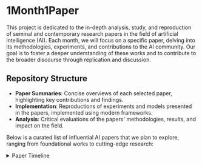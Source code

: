 # 1Month1Paper
This project is dedicated to the in-depth analysis, study, and reproduction of seminal and contemporary research papers in the field of artificial intelligence (AI). Each month, we will focus on a specific paper, delving into its methodologies, experiments, and contributions to the AI community. Our goal is to foster a deeper understanding of these works and to contribute to the broader discourse through replication and discussion.

## Repository Structure
- **Paper Summaries**: Concise overviews of each selected paper, highlighting key contributions and findings.
- **Implementation**: Reproductions of experiments and models presented in the papers, implemented using modern frameworks.
- **Analysis**: Critical evaluations of the papers' methodologies, results, and impact on the field.

Below is a curated list of influential AI papers that we plan to explore, ranging from foundational works to cutting-edge research:

<details>
<summary> Paper Timeline </summary>
<br>

1. **"A Learning Algorithm for Boltzmann Machines"** [[pdf]](https://www.cs.toronto.edu/~fritz/absps/cogscibm.pdf)
Authors: David H. Ackley, Geoffrey E. Hinton, Terrence J. Sejnowski (1985)
Summary: Introduced Boltzmann Machines, stochastic neural networks capable of learning complex probability distributions, laying the foundation for generative models in deep learning.

2. **"Learning Representations by Back-Propagating Errors"** [[pdf]](https://gwern.net/doc/ai/nn/1986-rumelhart-2.pdf)
Authors: David E. Rumelhart, Geoffrey E. Hinton, Ronald J. Williams (1986)
Summary: Pioneered the backpropagation algorithm, which became fundamental for training deep neural networks.

3. **"Handwritten Digit Recognition with a Back-Propagation Network"** [[pdf]](https://proceedings.neurips.cc/paper/1989/file/53c3bce66e43be4f209556518c2fcb54-Paper.pdf)
Authors: Yann LeCun, Bernhard Boser, John S. Denker, Donnie Henderson, Richard E. Howard, Wayne Hubbard, Lawrence D. Jackel (1989)
Summary: Applied back-propagation networks to the task of handwritten digit recognition, achieving high accuracy and demonstrating the potential of neural networks in image processing.

4. **"The 'Wake-Sleep' Algorithm for Unsupervised Neural Networks"** [[pdf]](https://www.cs.toronto.edu/~hinton/absps/ws.pdf)
Authors: Geoffrey E. Hinton, Peter Dayan, Brendan J. Frey, Radford M. Neal (1995)
Summary: Presented the "Wake-Sleep" algorithm, an unsupervised learning method for training deep generative models like Helmholtz machines, enhancing neural networks' ability to model complex data.

5. **"Long Short-Term Memory"** [[pdf]](https://deeplearning.cs.cmu.edu/S23/document/readings/LSTM.pdf)
Authors: Sepp Hochreiter, Jürgen Schmidhuber (1997)
Summary: Proposed the LSTM architecture to address the vanishing gradient problem in training recurrent neural networks, enabling learning over long sequences.

6. **"Gradient-Based Learning Applied to Document Recognition"** [[pdf]](http://yann.lecun.com/exdb/publis/pdf/lecun-01a.pdf)
Authors: Yann LeCun, Léon Bottou, Yoshua Bengio, Patrick Haffner (1998)
Summary: Introduced convolutional neural networks (CNNs) for document recognition, demonstrating their effectiveness in handwriting recognition tasks.

7. **"Learning Algorithms for Classification: A Comparison on Handwritten Digit Recognition"** [[pdf]](https://www.eecis.udel.edu/~shatkay/Course/papers/NetworksAndCNNClasifiersIntroVapnik95.pdf)
Authors: Yann LeCun, Léon Bottou, Yoshua Bengio, Patrick Haffner (1998)
Summary: Compared different learning algorithms for classification, focusing on handwritten digit recognition, and highlighted the effectiveness of convolutional neural networks in this task.

8. **"A Fast Learning Algorithm for Deep Belief Nets"**[[pdf]](https://www.cs.toronto.edu/~hinton/absps/fastnc.pdf)
Authors: Geoffrey E. Hinton, Simon Osindero, Yee-Whye Teh (2006)
Summary: Introduced Deep Belief Networks and a fast learning algorithm to train them, revitalizing interest in deep architectures and establishing the groundwork for subsequent advancements in the field.

9. **"Reducing the Dimensionality of Data with Neural Networks"** [[pdf]](https://www.cs.toronto.edu/~hinton/absps/science.pdf)
Authors: Geoffrey E. Hinton, Ruslan R. Salakhutdinov (2006)
Summary: Demonstrated how neural networks can effectively reduce data dimensionality, enabling efficient representation of high-dimensional data and improving performance in classification and regression tasks.

10. **"A Practical Guide to Training Restricted Boltzmann Machines"** [[pdf]](https://www.cs.toronto.edu/~hinton/absps/guideTR.pdf)
Author: Geoffrey E. Hinton (2010)
Summary: Provided practical insights and techniques for effectively training Restricted Boltzmann Machines (RBMs) for deep learning applications.

11. **"Natural Language Processing (Almost) from Scratch"** [[pdf]](http://arxiv.org/pdf/1103.0398)
Authors: Ronan Collobert, Jason Weston, Léon Bottou, Michael Karlen, Koray Kavukcuoglu, Pavel Kuksa (2011)
Summary: Demonstrated a unified neural network architecture for various NLP tasks, eliminating the need for task-specific feature engineering.

12. **"An Analysis of Single-Layer Networks in Unsupervised Feature Learning"** [[pdf]](http://machinelearning.wustl.edu/mlpapers/paper_files/AISTATS2011_CoatesNL11.pdf)
Authors: Adam Coates, Honglak Lee, Andrew Y. Ng (2011)
Summary: Investigated the performance of single-layer networks for unsupervised feature learning, highlighting the importance of network architecture and training methods.

13. **"ImageNet Classification with Deep Convolutional Neural Networks"** [[pdf]](https://proceedings.neurips.cc/paper_files/paper/2012/file/c399862d3b9d6b76c8436e924a68c45b-Paper.pdf)
Authors: Alex Krizhevsky, Ilya Sutskever, Geoffrey E. Hinton (2012)
Summary: Introduced AlexNet, a deep convolutional neural network that significantly improved image classification accuracy on the ImageNet dataset, marking a milestone in deep learning.

14. **"A Few Useful Things to Know About Machine Learning"** [[pdf]](https://homes.cs.washington.edu/~pedrod/papers/cacm12.pdf)
Author: Pedro Domingos (2012)
Summary: Provided practical insights into machine learning, discussing common pitfalls and essential considerations for practitioners to effectively develop learning applications.

15. **"Playing Atari with Deep Reinforcement Learning"** [[pdf]](https://arxiv.org/pdf/1312.5602)
Authors: Volodymyr Mnih, Koray Kavukcuoglu, David Silver, Alex Graves, Ioannis Antonoglou, Daan Wierstra, Martin Riedmiller (2013)
Summary: Demonstrated the capability of deep Q-networks (DQN) to learn control policies directly from high-dimensional sensory input using reinforcement learning.

16. **"Auto-Encoding Variational Bayes"** [[pdf]](https://arxiv.org/pdf/1312.6114.pdf)
Authors: Diederik P. Kingma, Max Welling (2013)
Summary: Introduced Variational Autoencoders (VAEs), combining variational inference and deep learning for generative modeling.

17. **"Network In Network"** [[pdf]](https://arxiv.org/pdf/1312.4400)
Authors: Min Lin, Qiang Chen, Shuicheng Yan (2013)
Summary: Introduced the Network In Network (NIN) architecture, which enhances model discriminability by replacing linear filters with micro neural networks, leading to improved performance in image classification tasks.

18. **"Maxout Networks"** [[pdf]](https://arxiv.org/pdf/1302.4389)
Authors: Ian J. Goodfellow, David Warde-Farley, Mehdi Mirza, Aaron Courville, Yoshua Bengio (2013)
Summary: Proposed the Maxout activation function, which facilitates optimization and improves the effectiveness of dropout, achieving state-of-the-art results on several benchmark datasets.

19. **"Learning Hierarchical Features for Scene Labeling"** [[pdf]](https://arxiv.org/pdf/1202.2160)
Authors: Clément Farabet, Camille Couprie, Laurent Najman, Yann LeCun (2013)
Summary: Developed a multiscale convolutional network approach for scene labeling, enabling the model to learn hierarchical features and capture context at multiple scales.

20. **"Generative Adversarial Nets"** [[pdf]](https://arxiv.org/pdf/1406.2661.pdf)
Authors: Ian Goodfellow, Jean Pouget-Abadie, Mehdi Mirza, Bing Xu, David Warde-Farley, Sherjil Ozair, Aaron Courville, Yoshua Bengio (2014)
Summary: Introduced GANs, a framework where two neural networks contest with each other, leading to the generation of realistic synthetic data.

21. **"Neural Machine Translation by Jointly Learning to Align and Translate"** [[pdf]](https://arxiv.org/pdf/1409.0473.pdf)
Authors: Dzmitry Bahdanau, Kyunghyun Cho, Yoshua Bengio (2014)
Summary: Proposed an attention mechanism for machine translation, allowing models to focus on relevant parts of the input sequence during translation.

22. **"Going Deeper with Convolutions"** [[pdf]](https://arxiv.org/pdf/1409.4842.pdf)
Authors: Christian Szegedy, Wei Liu, Yangqing Jia, Pierre Sermanet, Scott Reed, Dragomir Anguelov, Dumitru Erhan, Vincent Vanhoucke, Andrew Rabinovich (2014)
Summary: Introduced the Inception architecture (GoogLeNet), which improved computational efficiency and performance in deep networks through a novel module design.

23. **"Sequence to Sequence Learning with Neural Networks"** [[pdf]](https://arxiv.org/pdf/1409.3215)
Authors: Ilya Sutskever, Oriol Vinyals, Quoc V. Le (2014)
Summary: Demonstrated the effectiveness of using deep LSTM networks for sequence-to-sequence tasks, laying the foundation for neural machine translation.

24. **"Adam: A Method for Stochastic Optimization"** [[pdf]](https://arxiv.org/pdf/1412.6980.pdf)
Authors: Diederik P. Kingma, Jimmy Ba (2014)
Summary: Presented the Adam optimizer, which combines the advantages of two popular optimization methods and has become widely used in training deep learning models.

25. **"Dropout: A Simple Way to Prevent Neural Networks from Overfitting"** [[pdf]](https://jmlr.org/papers/volume15/srivastava14a/srivastava14a.pdf)
Authors: Nitish Srivastava, Geoffrey Hinton, Alex Krizhevsky, Ilya Sutskever, Ruslan Salakhutdinov (2014)
Summary: Introduced dropout, a regularization technique to prevent overfitting in neural networks by randomly dropping units during training.

26. **"Very Deep Convolutional Networks for Large-Scale Image Recognition"** [[pdf]](https://arxiv.org/pdf/1409.1556.pdf)
Authors: Karen Simonyan, Andrew Zisserman (2014)
Summary: Proposed the VGG network, demonstrating that depth is a critical component for achieving high performance in image recognition tasks.

27. **"Spatial Pyramid Pooling in Deep Convolutional Networks for Visual Recognition"** [[pdf]](https://arxiv.org/pdf/1406.4729)
Authors: Kaiming He, Xiangyu Zhang, Shaoqing Ren, Jian Sun (2014)
Summary: Introduced Spatial Pyramid Pooling, which allows convolutional neural networks to generate fixed-length representations from arbitrary-sized images, improving performance in visual recognition tasks.

28. **"Semantic Image Segmentation with Deep Convolutional Nets and Fully Connected CRFs"** [[pdf]](https://arxiv.org/pdf/1412.7062)
Authors: Liang-Chieh Chen, George Papandreou, Iasonas Kokkinos, Kevin Murphy, Alan L. Yuille (2014)
Summary: Combined deep convolutional networks with fully connected Conditional Random Fields to achieve precise semantic image segmentation.

29. **"Deep Learning"** [[pdf]](https://www.cs.toronto.edu/~hinton/absps/NatureDeepReview.pdf)
Authors: Yann LeCun, Yoshua Bengio, Geoffrey Hinton (2015)
Summary: Provided an overview of the state of deep learning, discussing its fundamental principles, recent advancements, and applications across various fields, solidifying its importance in modern artificial intelligence.

30. **"Spatial Transformer Networks"** [[pdf]](https://arxiv.org/pdf/1506.02025)
Authors: Max Jaderberg, Karen Simonyan, Andrew Zisserman, Koray Kavukcuoglu (2015)
Summary: Introduced Spatial Transformer Networks, which allow neural networks to actively spatially transform feature maps, enhancing the model's ability to focus on relevant parts of the input.

31. **"Fast R-CNN"** [[pdf]](https://arxiv.org/pdf/1504.08083)
Author: Ross Girshick (2015)
Summary: Presented Fast R-CNN, an object detection method that improves training and testing speed while increasing detection accuracy.

32. **"Faster R-CNN: Towards Real-Time Object Detection with Region Proposal Networks"** [[pdf]](https://arxiv.org/pdf/1506.01497)
Authors: Shaoqing Ren, Kaiming He, Ross Girshick, Jian Sun (2015)
Summary: Introduced Faster R-CNN, which integrates Region Proposal Networks with Fast R-CNN, enabling real-time object detection.

33. **"Fully Convolutional Networks for Semantic Segmentation"** [[pdf]](https://arxiv.org/pdf/1411.4038)
Authors: Jonathan Long, Evan Shelhamer, Trevor Darrell (2015)
Summary: Developed Fully Convolutional Networks (FCNs) that perform end-to-end semantic segmentation, enabling pixel-wise predictions.

34. **"Deep Residual Learning for Image Recognition"** [[pdf]](https://arxiv.org/pdf/1512.03385.pdf)
Authors: Kaiming He, Xiangyu Zhang, Shaoqing Ren, Jian Sun (2015)
Summary: Presented ResNet, a deep convolutional neural network that addressed the vanishing gradient problem, allowing for the training of extremely deep networks.

35. **"Batch Normalization: Accelerating Deep Network Training by Reducing Internal Covariate Shift"** [[pdf]](https://arxiv.org/pdf/1502.03167.pdf)
Authors: Sergey Ioffe, Christian Szegedy (2015)
Summary: Proposed batch normalization, a technique to improve training speed and stability by normalizing activations within a mini-batch.

36. **"Distilling the Knowledge in a Neural Network"** [[pdf]](https://arxiv.org/pdf/1503.02531.pdf)
Authors: Geoffrey Hinton, Oriol Vinyals, Jeff Dean (2015)
Summary: Introduced the concept of knowledge distillation, where a smaller model is trained to replicate the behavior of a larger model, enabling model compression.

37. **"You Only Look Once: Unified, Real-Time Object Detection"** [[pdf]](https://arxiv.org/pdf/1506.02640)
Authors: Joseph Redmon, Santosh Divvala, Ross Girshick, Ali Farhadi (2016)
Summary: Proposed YOLO, a unified object detection model that achieves real-time performance by framing detection as a single regression problem.

38. **"Neural Architecture Search with Reinforcement Learning"** [[pdf]](https://arxiv.org/pdf/1611.01578.pdf)
Authors: Barret Zoph, Quoc V. Le (2016)
Summary: Proposed an automated method to design neural network architectures using reinforcement learning, leading to state-of-the-art models.

39. **"Attention Is All You Need"** [[pdf]](https://arxiv.org/pdf/1706.03762.pdf)
Authors: Ashish Vaswani, Noam Shazeer, Niki Parmar, Jakob Uszkoreit, Llion Jones, Aidan N. Gomez, Łukasz Kaiser, Illia Polosukhin (2017)
Summary: Introduced the Transformer architecture, revolutionizing natural language processing by enabling efficient sequence transduction without recurrent networks.

40. **"BERT: Pre-training of Deep Bidirectional Transformers for Language Understanding"** [[pdf]](https://arxiv.org/pdf/1810.04805.pdf)
Authors: Jacob Devlin, Ming-Wei Chang, Kenton Lee, Kristina Toutanova (2018)
Summary: Introduced BERT, a model that advanced the state-of-the-art in various natural language understanding tasks through bidirectional training of Transformers.

41. **"Temporal Fusion Transformers for Streamflow Prediction: Value of Combining Attention with Recurrence"** [[pdf]](https://arxiv.org/pdf/2305.12335)
Authors: Robert J. Hyndman, George Athanasopoulos, Christoph Bergmeir, Gabriel Caceres, Shu Fang, Mitchell O'Hara-Wild, Fotios Petropoulos, Slava Razbash, Earo Wang, Farah Yasmeen (2020)
Summary: Explored the application of Temporal Fusion Transformers, combining attention mechanisms with recurrent layers to improve streamflow prediction accuracy.

42. **"Temporal Fusion Transformers for Interpretable Multi-Horizon Time Series Forecasting"** [[pdf]](https://arxiv.org/pdf/1912.09363)
Authors: Bryan Lim, Sercan O. Arik, Nicolas Loeff, Tomas Pfister (2021)
Summary: Introduced Temporal Fusion Transformers, which provide interpretable forecasts for multi-horizon time series by integrating attention mechanisms.

43. **"The Forward-Forward Algorithm: Some Preliminary Investigations"** [[pdf]](https://arxiv.org/pdf/2212.13345)
Author: Geoffrey Hinton (2022)
Summary: Proposed the "Forward-Forward" algorithm as an alternative to backpropagation, replacing forward and backward phases with two forward phases—one with positive data and another with negative data—opening new avenues in neural network training.

</details>

<!-- Contribution Guidelines
We welcome contributions from the community! If you're interested in participating, please refer to our CONTRIBUTING.md for guidelines on how to get involved.

Join us on this journey as we explore and demystify the pivotal works that have shaped and continue to influence the field of artificial intelligence. -->
